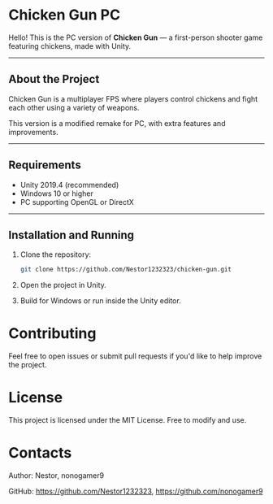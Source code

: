 # Chicken Gun PC

Hello! This is the PC version of **Chicken Gun** — a first-person shooter game featuring chickens, made with Unity.

---

## About the Project

Chicken Gun is a multiplayer FPS where players control chickens and fight each other using a variety of weapons.

This version is a modified remake for PC, with extra features and improvements.

---

## Requirements

- Unity 2019.4 (recommended)
- Windows 10 or higher
- PC supporting OpenGL or DirectX

---

## Installation and Running

1. Clone the repository:
   ```bash
   git clone https://github.com/Nestor1232323/chicken-gun.git
2. Open the project in Unity.

3. Build for Windows or run inside the Unity editor.

# Contributing
Feel free to open issues or submit pull requests if you'd like to help improve the project.

# License
This project is licensed under the MIT License. Free to modify and use.

# Contacts
Author: Nestor, nonogamer9

GitHub: https://github.com/Nestor1232323, https://github.com/nonogamer9

